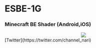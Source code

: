 # ESBE-1G
### Minecraft BE Shader (Android,iOS)
<div align="center">
<img src="https://github.com/NARI0978/ESBE-1G/blob/master/16/ESBE%201Gv16.0/pack_icon.png" >
</div>
[Twitter](https://twitter.com/channel_nari)
